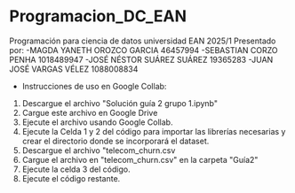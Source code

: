 # Programacion_DC_EAN
Programación para ciencia de datos universidad EAN 2025/1
Presentado por:
-MAGDA YANETH OROZCO GARCIA 46457994
-SEBASTIAN CORZO PENHA 1018489947
-JOSÉ NÉSTOR SUÁREZ SUÁREZ 19365283
-JUAN JOSÉ VARGAS VÉLEZ 1088008834

* Instrucciones de uso en Google Collab:
1. Descargue el archivo "Solución guía 2 grupo 1.ipynb"
2. Cargue este archivo en Google Drive
3. Ejecute el archivo usando Google Collab. 
4. Ejecute la Celda 1 y 2 del código para importar las librerías necesarias y crear el directorio donde se incorporará el dataset.
5. Descargue el archivo "telecom_churn.csv
6. Cargue el archivo en "telecom_churn.csv" en la carpeta "Guía2"
7. Ejecute la celda 3 del código.
8. Ejecute el código restante.
